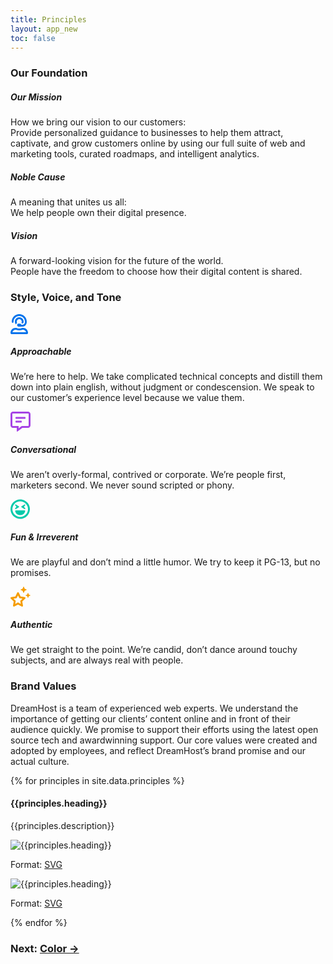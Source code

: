 ```yaml
---
title: Principles
layout: app_new
toc: false
---
```

<div class="container-fluid p-0">
<h3 class="m-bottom-2 t-bold">Our Foundation</h3>

<div class="container-fluid ">

<div class="row shadow-high rounded-container m-bottom-4 no-scroll">

<h5 class="col-12 col-md-3 bg-c-b300 t-c-w100 t-bold p-0 m-0 flex__m flex-align-center flex-justify-around p-2 ">Our Mission</h5>
<p class="col-12 col-md-9 bg-c-w100 p-2">
<span class="t-bold">How we bring our vision to our customers: <br/></span>
Provide personalized guidance to businesses to help them attract, captivate, and grow customers online by using our full suite of web and marketing tools, curated roadmaps, and intelligent analytics.</p>
</div>

</div>

<div class="container-fluid ">

<div class="row shadow-high rounded-container m-bottom-4 no-scroll">

<h5 class="col-12 col-md-3 bg-c-p300 t-c-w100 t-bold p-0 m-0 flex__m flex-align-center flex-justify-around p-2">Noble Cause</h5>
<p class="col-12 col-md-9 bg-c-w100 p-2 ">
<span class="t-bold ">A meaning that unites us all: <br/></span>
We help people own their digital presence.</p>
</div>

</div>

<div class="container-fluid ">

<div class="row shadow-high rounded-container no-scroll m-bottom-4">

<h5 class="col-12 col-md-3 bg-c-t300 t-c-w100 t-bold p-0 m-0 flex__m flex-align-center flex-justify-around p-2 ">Vision</h5>
<p class="col-12 col-md-9 bg-c-w100  p-2 ">
<span class="t-bold ">A forward-looking vision for the future of the world. <br/></span>
People have the freedom to choose how their digital content is shared.</p>
</div>

</div>

<h3 class="m-bottom-2 t-bold">Style, Voice, and Tone</h3>

   <div class="row m-bottom-4 flex">
    <div class="col-12 col-md-6">
     <div class= "Card bg-c-w100 rounded-container shadow-high p-0 ">
      <div class= "p-4">

<svg width="28" height="32" viewBox="0 0 28 32" fill="none" xmlns="http://www.w3.org/2000/svg">
<g clip-path="url(#clip0_80_1278)">
<path d="M20 22H19.7062C18.9469 22 18.2062 22.1812 17.4875 22.425C15.2252 23.1925 12.7729 23.1925 10.5106 22.425C9.7925 22.1812 9.05438 22.0012 8.29625 22.0012H8C5.87848 22.0012 3.84384 22.8439 2.34359 24.344C0.843333 25.844 0.000331487 27.8785 0 30C0 30.5304 0.210714 31.0391 0.585786 31.4142C0.960859 31.7893 1.46957 32 2 32H26C26.5304 32 27.0391 31.7893 27.4142 31.4142C27.7893 31.0391 28 30.5304 28 30C28 27.8783 27.1571 25.8434 25.6569 24.3431C24.1566 22.8429 22.1217 22 20 22ZM3.10063 29C3.33266 27.8715 3.94664 26.8575 4.83909 26.1289C5.73154 25.4002 6.84789 25.0016 8 25H8.29625C8.61625 25 9.01438 25.0844 9.54625 25.265C12.4326 26.2437 15.5611 26.2437 18.4475 25.265C18.985 25.0831 19.385 24.9981 19.7044 24.9981H20C21.1521 24.9997 22.2685 25.3984 23.1609 26.127C24.0534 26.8556 24.6673 27.8696 24.8994 28.9981L3.10063 29ZM3.45813 14C3.8448 13.9997 4.21555 13.846 4.48903 13.5726C4.76251 13.2992 4.91638 12.9285 4.91687 12.5419V12C4.91687 6.99125 8.99125 2.91687 14 2.91687C19.0088 2.91687 23.0831 6.99125 23.0831 12V12.7919C23.0818 13.9296 22.6293 15.0203 21.8248 15.8248C21.0203 16.6293 19.9296 17.0818 18.7919 17.0831H17.3231C17.2076 16.5414 16.9098 16.0556 16.4794 15.7069C16.049 15.3582 15.5121 15.1676 14.9581 15.1669H13.0419C12.7213 15.1617 12.4028 15.2204 12.1051 15.3395C11.8074 15.4587 11.5364 15.6359 11.3078 15.8608C11.0793 16.0857 10.8977 16.3538 10.7738 16.6496C10.6499 16.9453 10.5861 17.2628 10.5861 17.5834C10.5861 17.9041 10.6499 18.2215 10.7738 18.5173C10.8977 18.8131 11.0793 19.0812 11.3078 19.3061C11.5364 19.531 11.8074 19.7082 12.1051 19.8273C12.4028 19.9465 12.7213 20.0052 13.0419 20H18.7919C20.7029 19.9979 22.5351 19.2377 23.8864 17.8864C25.2377 16.5351 25.9979 14.7029 26 12.7919V12C26 5.38312 20.6169 0 14 0C7.38312 0 2 5.38312 2 12V12.5419C2.0005 12.9284 2.15428 13.299 2.42762 13.5724C2.70097 13.8457 3.07156 13.9995 3.45813 14ZM14 8C15.0605 8.00116 16.0773 8.42296 16.8271 9.17285C17.577 9.92275 17.9988 10.9395 18 12C17.9958 12.6978 17.8069 13.382 17.4525 13.9831C17.89 14.2869 18.2906 14.6425 18.5956 15.0831H18.7919C19.585 15.0831 20.2512 14.6531 20.6631 14.0387C20.8619 13.3894 21 12.7144 21 12C21 10.1435 20.2625 8.36301 18.9497 7.05025C17.637 5.7375 15.8565 5 14 5C12.1435 5 10.363 5.7375 9.05025 7.05025C7.7375 8.36301 7 10.1435 7 12C7 13.7625 7.67375 15.3538 8.75 16.5844C8.99846 15.5176 9.63411 14.5811 10.5337 13.9563C10.1887 13.3617 10.0047 12.6874 10 12C10.0012 10.9395 10.423 9.92275 11.1729 9.17285C11.9227 8.42296 12.9395 8.00116 14 8Z" fill="#0073EC"/>
</g>
<defs>
<clipPath id="clip0_80_1278">
<rect width="28" height="32" fill="white"/>
</clipPath>
</defs>
</svg>

 <h5 class="t-bold">Approachable</h5>
      <p>We’re here to help. We take complicated technical concepts and distill them down into plain english, without judgment or condescension. We speak to our customer’s experience level because we value them.</p>
      </div>
  </div>
    </div>

<div class=" col-12 col-md-6 flex">
     <div class= "Card bg-c-w100 rounded-container shadow-high p-0 ">
      <div class= "p-4">

<svg width="32" height="32" viewBox="0 0 32 32" fill="none" xmlns="http://www.w3.org/2000/svg">
<path d="M28 0H4C1.79375 0 0 1.79375 0 4V22C0 24.2062 1.79375 26 4 26H10V31.25C10 31.6938 10.3625 32 10.75 32C10.9 32 11.0563 31.9563 11.1938 31.85L19 26H28C30.2062 26 32 24.2062 32 22V4C32 1.79375 30.2062 0 28 0ZM29 22C29 22.55 28.55 23 28 23H18L17.2 23.6L13 26.75V23H4C3.45 23 3 22.55 3 22V4C3 3.45 3.45 3 4 3H28C28.55 3 29 3.45 29 4V22ZM23 8.5H9C8.45 8.5 8 8.95 8 9.5V10.5C8 11.05 8.45 11.5 9 11.5H23C23.55 11.5 24 11.05 24 10.5V9.5C24 8.95 23.55 8.5 23 8.5ZM17 14.5H9C8.45 14.5 8 14.95 8 15.5V16.5C8 17.05 8.45 17.5 9 17.5H17C17.55 17.5 18 17.05 18 16.5V15.5C18 14.95 17.55 14.5 17 14.5Z" fill="#A644E5"/>
</svg>

 <h5 class="t-bold">Conversational</h5>
      <p>We aren’t overly-formal, contrived or corporate. We’re people first, marketers second. We never sound scripted or phony.</p>
      </div>
  </div>
 </div>
 
<div class=" col-12 col-md-6 flex">
     <div class= "Card bg-c-w100 rounded-container shadow-high p-0 ">
      <div class= "p-4">

<svg width="31" height="32" viewBox="0 0 31 32" fill="none" xmlns="http://www.w3.org/2000/svg">
<path d="M15.5 0.5C6.9375 0.5 0 7.4375 0 16C0 24.5625 6.9375 31.5 15.5 31.5C24.0625 31.5 31 24.5625 31 16C31 7.4375 24.0625 0.5 15.5 0.5ZM24.3375 24.8375C21.975 27.2 18.8375 28.5 15.5 28.5C12.1625 28.5 9.025 27.2 6.6625 24.8375C4.3 22.475 3 19.3375 3 16C3 12.6625 4.3 9.525 6.6625 7.1625C9.025 4.8 12.1625 3.5 15.5 3.5C18.8375 3.5 21.975 4.8 24.3375 7.1625C26.7 9.525 28 12.6625 28 16C28 19.3375 26.7 22.475 24.3375 24.8375ZM21.475 12.25L23.575 9.73125C24.1125 9.0875 23.3375 8.18125 22.6125 8.60625L17.6125 11.6062C17.125 11.9 17.125 12.6 17.6125 12.8938L22.6125 15.8938C23.3312 16.3188 24.1125 15.4187 23.575 14.7688L21.475 12.25ZM8.3875 15.8938L13.3875 12.8938C13.875 12.6 13.875 11.9 13.3875 11.6062L8.3875 8.60625C7.6625 8.175 6.8875 9.0875 7.425 9.73125L9.525 12.25L7.425 14.7688C6.88125 15.4187 7.6625 16.3188 8.3875 15.8938ZM22.65 18H8.35C7.8375 18 7.44375 18.4375 7.50625 18.9375C7.975 22.6375 11.1875 25.5 15.075 25.5H15.925C19.8125 25.5 23.025 22.6375 23.4937 18.9375C23.5562 18.4375 23.1625 18 22.65 18Z" fill="#00CAAA"/>
</svg>


 <h5 class="t-bold">Fun & Irreverent</h5>
      <p>We are playful and don’t mind a little humor. We try to keep it PG-13, but no promises.</p>
      </div>
  </div>
 </div>
<div class=" col-12 col-md-6 flex">
     <div class= "Card bg-c-w100 rounded-container shadow-high p-0 ">
      <div class= "p-4">

<svg width="32" height="32" viewBox="0 0 32 32" fill="none" xmlns="http://www.w3.org/2000/svg">
<g clip-path="url(#clip0_80_1294)">
<path d="M16.2304 5.373L19.3333 6.66679L20.6273 9.7696C20.6618 9.83899 20.7149 9.89739 20.7807 9.93822C20.8466 9.97904 20.9225 10.0007 21 10.0007C21.0775 10.0007 21.1534 9.97904 21.2193 9.93822C21.2851 9.89739 21.3382 9.83899 21.3727 9.7696L22.6666 6.66679L25.7694 5.373C25.8387 5.33841 25.8969 5.28521 25.9376 5.21939C25.9782 5.15357 25.9998 5.07772 25.9998 5.00033C25.9998 4.92295 25.9782 4.8471 25.9376 4.78128C25.8969 4.71545 25.8387 4.66226 25.7694 4.62767L22.6666 3.33376L21.3727 0.231072C21.3382 0.161678 21.2851 0.10328 21.2193 0.0624552C21.1534 0.0216304 21.0775 0 21 0C20.9225 0 20.8466 0.0216304 20.7807 0.0624552C20.7149 0.10328 20.6618 0.161678 20.6273 0.231072L19.3333 3.33376L16.2304 4.62767C16.1612 4.66226 16.103 4.71545 16.0623 4.78128C16.0216 4.8471 16.0001 4.92295 16.0001 5.00033C16.0001 5.07772 16.0216 5.15357 16.0623 5.21939C16.103 5.28521 16.1612 5.33841 16.2304 5.373ZM31.8158 13.7023L29.3336 12.6675L28.2987 10.1855C28.2711 10.13 28.2286 10.0833 28.1759 10.0506C28.1233 10.018 28.0625 10.0007 28.0005 10.0007C27.9386 10.0007 27.8778 10.018 27.8251 10.0506C27.7725 10.0833 27.7299 10.13 27.7024 10.1855L26.6673 12.6675L24.1853 13.7023C24.1299 13.73 24.0834 13.7726 24.0508 13.8253C24.0183 13.8779 24.0011 13.9386 24.0011 14.0005C24.0011 14.0624 24.0183 14.1231 24.0508 14.1757C24.0834 14.2284 24.1299 14.2709 24.1853 14.2986L26.6673 15.3336L27.7024 17.8155C27.7299 17.871 27.7724 17.9178 27.8251 17.9504C27.8778 17.9831 27.9385 18.0004 28.0005 18.0004C28.0625 18.0004 28.1233 17.9831 28.176 17.9504C28.2286 17.9178 28.2711 17.871 28.2987 17.8155L29.3336 15.3336L31.8158 14.2986C31.8711 14.2709 31.9177 14.2284 31.9502 14.1757C31.9828 14.1231 32 14.0624 32 14.0005C32 13.9386 31.9828 13.8779 31.9502 13.8253C31.9177 13.7726 31.8711 13.73 31.8158 13.7023ZM22.7692 16.7065L16.2182 15.7505L13.2865 9.80048C13.1687 9.55854 12.9846 9.35498 12.7558 9.21342C12.5269 9.07186 12.2626 8.9981 11.9935 9.0007C11.7258 8.99757 11.4628 9.07125 11.2358 9.213C11.0087 9.35475 10.827 9.55863 10.7122 9.80048L7.78047 15.7505L1.22948 16.7065C0.0556161 16.8755 -0.419008 18.3256 0.436486 19.1566L5.18078 23.7815L4.05574 30.3184C3.89363 31.25 4.63584 32 5.4679 32C5.70121 32.0006 5.93092 31.9425 6.13589 31.8311L11.9994 28.7442L17.8628 31.8311C18.0995 31.9577 18.3671 32.0151 18.6349 31.9967C18.9028 31.9782 19.16 31.8847 19.3771 31.7268C19.5942 31.569 19.7625 31.3531 19.8625 31.104C19.9626 30.8549 19.9905 30.5826 19.943 30.3184L18.8238 23.7815L23.5681 19.1566C24.4177 18.3256 23.9431 16.8755 22.7692 16.7065ZM15.5932 22.7376L16.4487 27.7003L11.9994 25.3566L7.54218 27.7003L8.39963 22.7376L4.78624 19.2191L9.77467 18.4946L11.9994 13.982L14.224 18.4946L19.2125 19.2191L15.5932 22.7376Z" fill="#F59D00"/>
</g>
<defs>
<clipPath id="clip0_80_1294">
<rect width="32" height="32" fill="white"/>
</clipPath>
</defs>
</svg>

 <h5 class="t-bold">Authentic</h5>
      <p>We get straight to the point. We’re candid, don’t dance around touchy subjects, and are always real with people.</p>
      </div>
  </div>
 </div>
</div>

<div class="m-bottom-4">
<h3 class= "t-bold">Brand Values</h3>
<p>DreamHost is a team of experienced web experts. We understand the importance of getting our clients’ content online and in front of their audience quickly. We promise to support their efforts using the latest open source tech and awardwinning support. Our core values were created and adopted by employees, and reflect DreamHost’s brand promise and our actual culture.</p>
</div>

{% for principles in site.data.principles %}
<div class="bg-c-g100 p-4 p-bottom-0 rounded-container">
 <div class="row m-bottom-4 flex">
  <div class="col-12 col-md-6">
   <h4 class="t-bold">{{principles.heading}}</h4>
   <p>{{principles.description}}</p>
  </div>
  <div class="col-12 col-md-3">
   <div class="Card bg-c-w100 rounded-container p-0">
	 <img src="{{site.baseurl}}/assets/downloads/principles_new/{{principles.url}}" alt="{{principles.heading}}" />
	 <p class="rounded-bottom p-2 bg-c-b300 t-center t-c-w100 ">Format: <a class="t-c-w100"  href ="{{site.baseurl}}/assets/downloads/principles_new/{{principles.url}}" download>SVG</a> </p>
   </div>
  </div>
   <div class="col-12 col-md-3">
   <div class="Card bg-c-w100 rounded-container p-0 h-auto">
	 <img src="{{site.baseurl}}/assets/downloads/principles_new/{{principles.url-typ}}" alt="{{principles.heading}}" />
	 <p class="rounded-bottom p-2 bg-c-b300 t-center t-c-w100 ">Format: <a class="t-c-w100"  href ="{{site.baseurl}}/assets/downloads/principles_new/{{principles.url-typ}}" download>SVG</a> </p>
   </div>
  </div>
 </div>
</div>
{% endfor %}



<h3 class ="t-bold t-right m-0">  Next: <a href="{{site.baseurl}}/colors/">Color →</a></h3> 